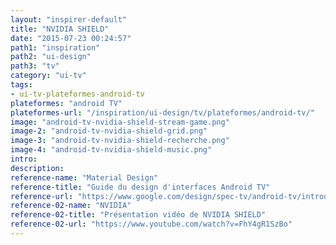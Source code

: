 ```yaml
---
layout: "inspirer-default"
title: "NVIDIA SHIELD"
date: "2015-07-23 00:24:57"
path1: "inspiration"
path2: "ui-design"
path3: "tv"
category: "ui-tv"
tags:
- ui-tv-plateformes-android-tv
plateformes: "android TV"
plateformes-url: "/inspiration/ui-design/tv/plateformes/android-tv/"
image: "android-tv-nvidia-shield-stream-game.png"
image-2: "android-tv-nvidia-shield-grid.png"
image-3: "android-tv-nvidia-shield-recherche.png"
image-4: "android-tv-nvidia-shield-music.png"
intro:
description:
reference-name: "Material Design"
reference-title: "Guide du design d'interfaces Android TV"
reference-url: "https://www.google.com/design/spec-tv/android-tv/introduction.html"
reference-02-name: "NVIDIA"
reference-02-title: "Présentation vidéo de NVIDIA SHIELD"
reference-02-url: "https://www.youtube.com/watch?v=FhY4gR1SzBo"
---
```

